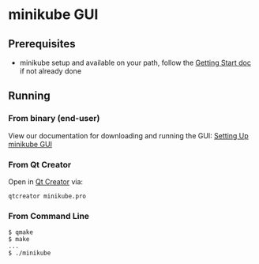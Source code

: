 # minikube GUI

## Prerequisites

- minikube setup and available on your path, follow the [Getting Start doc](https://minikube.sigs.k8s.io/docs/start/) if not already done

## Running

### From binary (end-user)

View our documentation for downloading and running the GUI: [Setting Up minikube GUI](https://minikube.sigs.k8s.io/docs/tutorials/setup_minikube_gui/)

### From Qt Creator

Open in [Qt Creator](https://doc.qt.io/qtcreator/) via:

```shell
qtcreator minikube.pro
```

### From Command Line

```console
$ qmake
$ make
...
$ ./minikube
```
